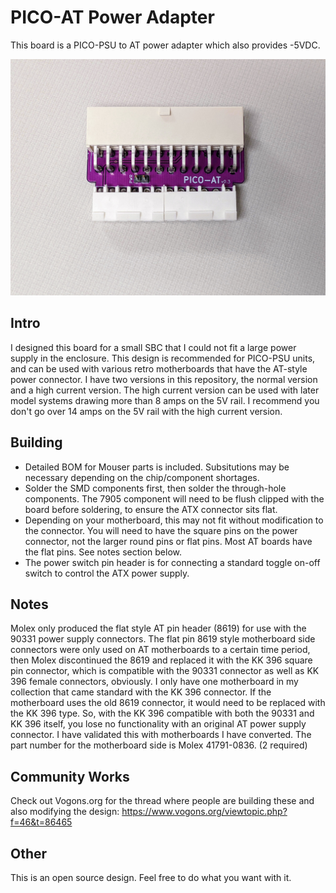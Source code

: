 # PICO-AT Power Adapter
This board is a PICO-PSU to AT power adapter which also provides -5VDC.

![pic](front.jpg)

## Intro
I designed this board for a small SBC that I could not fit a large power supply in the enclosure. This design is recommended for PICO-PSU units, and can be used with various retro motherboards that have the AT-style power connector. I have two versions in this repository, the normal version and a high current version. The high current version can be used with later model systems drawing more than 8 amps on the 5V rail. I recommend you don't go over 14 amps on the 5V rail with the high current version.

## Building
* Detailed BOM for Mouser parts is included. Subsitutions may be necessary depending on the chip/component shortages.
* Solder the SMD components first, then solder the through-hole components. The 7905 component will need to be flush clipped with the board before soldering, to ensure the ATX connector sits flat.
* Depending on your motherboard, this may not fit without modification to the connector. You will need to have the square pins on the power connector, not the larger round pins or flat pins. Most AT boards have the flat pins. See notes section below.
* The power switch pin header is for connecting a standard toggle on-off switch to control the ATX power supply. 

## Notes
Molex only produced the flat style AT pin header (8619) for use with the 90331 power supply connectors. The flat pin 8619 style motherboard side connectors were only used on AT motherboards to a certain time period, then Molex discontinued the 8619 and replaced it with the KK 396 square pin connector, which is compatible with the 90331 connector as well as KK 396 female connectors, obviously. I only have one motherboard in my collection that came standard with the KK 396 connector. If the motherboard uses the old 8619 connector, it would need to be replaced with the KK 396 type. So, with the KK 396 compatible with both the 90331 and KK 396 itself, you lose no functionality with an original AT power supply connector. I have validated this with motherboards I have converted. The part number for the motherboard side is Molex 41791-0836. (2 required)

## Community Works
Check out Vogons.org for the thread where people are building these and also modifying the design: https://www.vogons.org/viewtopic.php?f=46&t=86465

## Other
This is an open source design. Feel free to do what you want with it.
